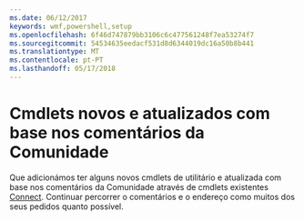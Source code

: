 ```yaml
---
ms.date: 06/12/2017
keywords: wmf,powershell,setup
ms.openlocfilehash: 6f46d747879bb3106c6c477561248f7ea53274f7
ms.sourcegitcommit: 54534635eedacf531d8d6344019dc16a50b8b441
ms.translationtype: MT
ms.contentlocale: pt-PT
ms.lasthandoff: 05/17/2018
---
```

# <a name="new-and-updated-cmdlets-based-on-community-feedback"></a>Cmdlets novos e atualizados com base nos comentários da Comunidade
Que adicionámos ter alguns novos cmdlets de utilitário e atualizada com base nos comentários da Comunidade através de cmdlets existentes [Connect](https://connect.microsoft.com/powershell). Continuar percorrer o comentários e o endereço como muitos dos seus pedidos quanto possível.
